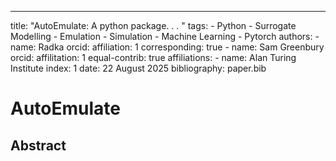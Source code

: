 ---
title: "AutoEmulate: A python package. . .  "
tags: 
    - Python
    - Surrogate Modelling
    - Emulation
    - Simulation 
    - Machine Learning 
    - Pytorch
authors:
    - name: Radka 
    orcid: 
    affiliation: 1
    corresponding: true
    - name: Sam Greenbury 
    orcid: 
    affilitation: 1
    equal-contrib: true 
affiliations:
    - name: Alan Turing Institute
    index: 1
date: 22 August 2025
bibliography: paper.bib

# AutoEmulate 

## Abstract